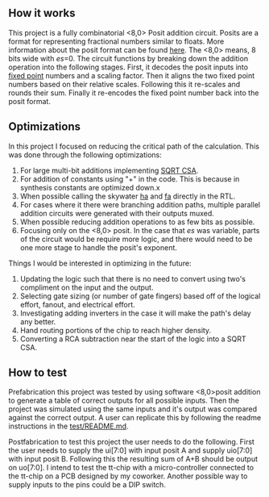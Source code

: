

<!---

This file is used to generate your project datasheet. Please fill in the information below and delete any unused
sections.

You can also include images in this folder and reference them in the markdown. Each image must be less than
512 kb in size, and the combined size of all images must be less than 1 MB.
-->

## How it works

This project is a fully combinatorial <8,0> Posit addition circuit. Posits are a format for representing fractional numbers similar to floats. More information about the posit format can be found [here](https://posithub.org/docs/BeatingFloatingPoint.pdf). The <8,0> means, 8 bits wide with _es_=0. The circuit functions by breaking down the addition operation into the following stages. First, it decodes the posit inputs into [fixed point](https://en.wikipedia.org/wiki/Fixed-point_arithmetic) numbers and a scaling factor. Then it aligns the two fixed point numbers based on their relative scales. Following this it re-scales and rounds their sum. Finally it re-encodes the fixed point number back into the posit format.  

## Optimizations 

In this project I focused on reducing the critical path of the calculation. This was done through the following optimizations:
1) For large multi-bit additions implementing [SQRT CSA](https://en.wikipedia.org/wiki/Carry-select_adder). 
2) For addition of constants using "+" in the code. This is because in synthesis constants are optimized down.x
3) When possible calling the skywater [ha](https://sky130-unofficial.readthedocs.io/en/latest/contents/libraries/sky130_fd_sc_hd/cells/ha/README.html) and [fa](https://sky130-unofficial.readthedocs.io/en/latest/contents/libraries/sky130_fd_sc_hd/cells/fa/README.html) directly in the RTL.  
4) For cases where it there were branching addition paths, multiple parallel addition circuits were generated with their outputs muxed. 
5) When possible reducing addition operations to as few bits as possible.
6) Focusing only on the <8,0> posit. In the case that _es_ was variable, parts of the circuit would be require more logic, and there would need to be one more stage to handle the posit's exponent.


Things I would be interested in optimizing in the future:
1) Updating the logic such that there is no need to convert using two's compliment on the input and the output. 
2) Selecting gate sizing (or number of gate fingers) based off of the logical effort, fanout, and electrical effort.
3) Investigating adding inverters in the case it will make the path's delay any better.
4) Hand routing portions of the chip to reach higher density.
5) Converting a RCA subtraction near the start of the logic into a SQRT CSA.


## How to test

Prefabrication this project was tested by using software <8,0>posit addition to generate a table of correct outputs for all possible inputs. Then the project was simulated using the same inputs and it's output was compared against the correct output. A user can replicate this by following the readme instructions in the [test/README.md](test/README.md).

Postfabrication to test this project the user needs to do the following. First the user needs to supply the ui[7:0] with input posit A and supply uio[7:0] with input posit B. Following this the resulting sum of A+B should be output on uo[7:0]. I intend to test the tt-chip with a micro-controller connected to the tt-chip on a PCB designed by my coworker. Another possible way to supply inputs to the pins could be a DIP switch. 
